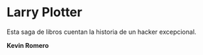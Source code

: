 # Larry Plotter
Esta saga de libros cuentan la historia de un hacker excepcional.

**Kevin Romero**
